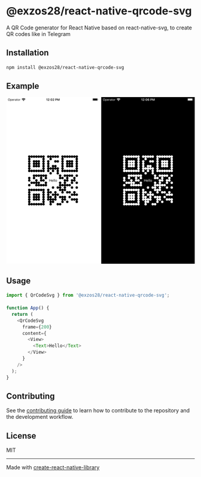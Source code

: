 # @exzos28/react-native-qrcode-svg

A QR Code generator for React Native based on react-native-svg, to create QR codes like in Telegram

## Installation

```sh
npm install @exzos28/react-native-qrcode-svg
```

## Example

<img src="screenshot/light.png" width="250" alt='light theme'>
<img src="screenshot/dark.png" width="250" alt='dark theme'>

## Usage

```js
import { QrCodeSvg } from '@exzos28/react-native-qrcode-svg';

function App() {
  return (
    <QrCodeSvg
      frame={200}
      content={
        <View>
          <Text>Hello</Text>
        </View>
      }
    />
  );
}
```

## Contributing

See the [contributing guide](CONTRIBUTING.md) to learn how to contribute to the repository and the development workflow.

## License

MIT

---

Made with [create-react-native-library](https://github.com/callstack/react-native-builder-bob)
